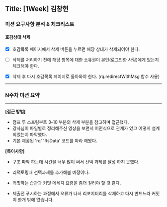 ## Title: [1Week] 김창헌

### 미션 요구사항 분석 & 체크리스트
#### 호감상대 삭제

- [x] 호감목록 페이지에서 삭제 버튼을 누르면 해당 상대가 삭제되어야 한다.
- [ ] 삭제를 처리하기 전에 해당 항목에 대한 소유권이 본인(로그인한 사람)에게 있는지 체크해야 한다.
- [x] 삭제 후 다시 호감목록 페이지로 돌아와야 한다. (rq.redirectWithMsg 함수 사용)


---





### N주차 미션 요약

---

**[접근 방법]**


- 점프 투 스프링부트 3-10 부분의 삭제 부분을 참고하며 접근했다.
- 강사님이 파일별로 정리해주신 영상을 보면서 어떤식으로 관계가 있고 어떻게 설계되었는지 파악했다.
- 기본 제공된 'rq' 'RsData' 코드를 따라 해봤다. 




**[특이사항]**

- 구조 파악 하는데 시간을 너무 많이 써서 선택 과제를 달성 하지 못했다.
- 리팩토링때 선택과제를 추가해볼 예정이다.
- 커밋하는 습관과 커밋 메세지 요령을 좀더 길러야 할 것 같다.

- 제출전 푸시하는 과정에서 오류가 나서 리포지터리를 삭제하고 다시 만드느라 커밋이 한개 밖에 없습니다.
